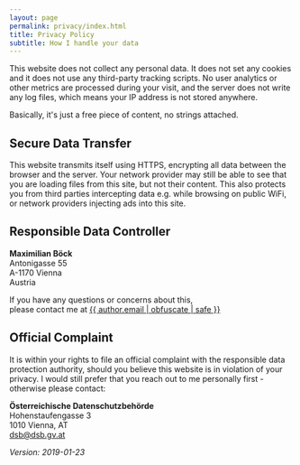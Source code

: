```yaml
---
layout: page
permalink: privacy/index.html
title: Privacy Policy
subtitle: How I handle your data
---
```


This website does not collect any personal data. It does not set any cookies and it does not use any third-party tracking scripts. No user analytics or other metrics are processed during your visit, and the server does not write any log files, which means your IP address is not stored anywhere.

Basically, it's just a free piece of content, no strings attached.

## Secure Data Transfer

This website transmits itself using HTTPS, encrypting all data between the browser and the server. Your network provider may still be able to see that you are loading files from this site, but not their content. This also protects you from third parties intercepting data e.g. while browsing on public WiFi, or network providers injecting ads into this site.

## Responsible Data Controller

__Maximilian Böck__  
Antonigasse 55  
A-1170 Vienna  
Austria

If you have any questions or concerns about this,  
please contact me at <a href="mailto:{{ author.email | obfuscate | safe }}">{{ author.email | obfuscate | safe }}</a>

## Official Complaint

It is within your rights to file an official complaint with the responsible data protection authority, should you believe this website is in violation of your privacy. I would still prefer that you reach out to me personally first - otherwise please contact:

__Österreichische Datenschutzbehörde__  
Hohenstaufengasse 3  
1010 Vienna, AT  
[dsb@dsb.gv.at](mailto:dsb@dsb.gv.at)

<p class="u-align-right"><em>Version: 2019-01-23</em></p>
